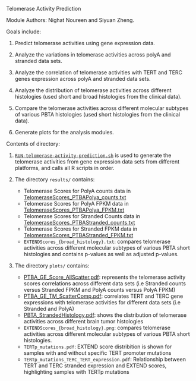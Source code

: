 Telomerase Activity Prediction

Module Authors: Nighat Noureen and Siyuan Zheng.

Goals include:

1. Predict telomerase activities using gene expression data.

2. Analyze the variations in telomerase activities across polyA and stranded data sets.

3. Analyze the correlation of telomerase activities with TERT and TERC genes expression across polyA and stranded data sets.

4. Analyze the distribution of telomerase activities across different histologies (used short and broad histologies from the clinical data).

5. Compare the telomerase activities across different molecular subtypes of various PBTA histologies (used short histologies from the clinical data).

6. Generate plots for the analysis modules.




Contents of directory:

1. [`RUN-telomerase-activity-prediction.sh`](./RUN-telomerase-activity-prediction.sh) is used to generate the telomerase activities from gene expression data sets from different platforms, and calls all R scripts in order.

2. The directory `results/` contains:
	+ Telomerase Scores for PolyA counts data in [TelomeraseScores_PTBAPolya_counts.txt](./results/TelomeraseScores_PTBAPolya_counts.txt)
	+ Telomerase Scores for PolyA FPKM data in [TelomeraseScores_PTBAPolya_FPKM.txt](./results/TelomeraseScores_PTBAPolya_FPKM.txt)
	+ Telomerase Scores for Stranded Counts data in [TelomeraseScores_PTBAStranded_counts.txt](./results/TelomeraseScores_PTBAStranded_counts.txt)
	+ Telomerase Scores for Stranded FPKM data in [TelomeraseScores_PTBAStranded_FPKM.txt](./results/TelomeraseScores_PTBAStranded_FPKM.txt)
	+ `EXTENDScores_{broad_histology}.txt`: compares telomerase activities across different molecular subtypes of various PBTA short histologies and contains p-values as well as adjusted p-values.

3. The directory `plots/` contains:
	+ [PTBA_GE_Score_AllScatter.pdf](./plots/PTBA_GE_Score_AllScatter.pdf): represents the telomerase activity scores correlations across different data sets (i.e Stranded counts versus Stranded FPKM and PolyA counts versus PolyA FPKM)
	+ [PTBA_GE_TM_ScatterComp.pdf](./plots/PTBA_GE_TM_ScatterComp.pdf): correlates TERT and TERC gene expressions with telomerase activities for different data sets (i.e Stranded and PolyA)
	+ [PBTA_StrandedHistology.pdf](./plots/PBTA_StrandedHistology.pdf): shows the distribution of telomerase activities across different brain tumor histologies
	+ `EXTENDScores_{broad_histology}.png`: compares telomerase activities across different molecular subtypes of various PBTA short histologies.
	+ `TERTp_mutations.pdf`: EXTEND score distribition is shown for samples with and without specific TERT promoter mutations
	+ `TERTp_mutations_TERC_TERT_expression.pdf`: Relationship between TERT and TERC stranded expression and EXTEND scores, highlighting samples with TERTp mutations
